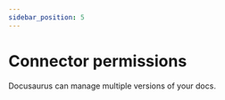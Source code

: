 ```yaml
---
sidebar_position: 5
---
```


# Connector permissions

Docusaurus can manage multiple versions of your docs.
